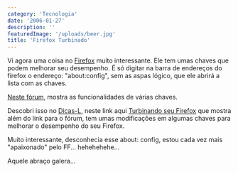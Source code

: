 ```yaml
---
category: 'Tecnologia'
date: '2006-01-27'
description: ''
featuredImage: '/uploads/beer.jpg'
title: 'Firefox Turbinado'
---
```


Vi agora uma coisa no [Firefox](http://www.spreadfirefox.com/?q=affiliates&id=157396&t=196) muito interessante. Ele tem umas chaves que podem melhorar seu desempenho. É só digitar na barra de endereços do firefox o endereço: "about:config", sem as aspas lógico, que ele abrirá a lista com as chaves.

[Neste fórum](http://forums.mozillazine.org/viewtopic.php?t=53650&postdays=0&postorder=asc&postsperpage=15&start=0), mostra as funcionalidades de várias chaves.

Descobri isso no [Dicas-L](http://www.dicas-l.com.br), neste link aqui [Turbinando seu Firefox](http://www.dicas-l.com.br/dicas-l/20041221.php) que mostra além do link para o fórum, tem umas modificações em algumas chaves para melhorar o desempenho do seu Firefox.

Muito interessante, desconhecia esse about: config, estou cada vez mais "apaixonado" pelo FF... hehehehehe...

Aquele abraço galera...
